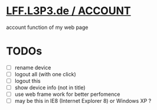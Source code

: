 # [LFF.L3P3.de / ACCOUNT](https://lff.l3p3.de/account)
account function of my web page

# TODOs

- [ ] rename device
- [ ] logout all (with one click)
- [ ] logout this
- [ ] show device info (not in title)
- [ ] use web frame work for better perfomence
- [ ] may be this in IE8 (Internet Explorer 8) or Windows XP ?
